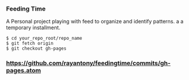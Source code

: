 ### Feeding Time
A Personal project playing with feed to organize and identify patterns. a a temporary installment.
```
$ cd your_repo_root/repo_name
$ git fetch origin
$ git checkout gh-pages
```

### https://github.com/rayantony/feedingtime/commits/gh-pages.atom
